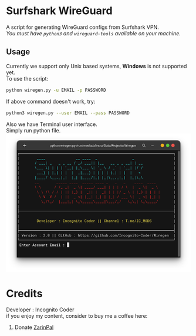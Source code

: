 # Surfshark WireGuard
A script for generating WireGuard configs from Surfshark VPN. \
*You must have `python3` and `wireguard-tools` available on your machine.*

## Usage
Currently we support only Unix based systems, __Windows__ is not supported yet. \
To use the script:
``` bash
python wiregen.py -u EMAIL -p PASSWORD
```
If above command doesn't work, try:
``` bash
python3 wiregen.py --user EMAIL --pass PASSWORD
```
Also we have Terminal user interface. \
Simply run python file. \
![Screenshot](https://github.com/Incognito-Coder/Wiregen/blob/main/img/main.png "Application")

# Credits
Developer : Incognito Coder \
if you enjoy my content, consider to buy me a coffee here:
1. Donate [ZarinPal](https://zarinp.al/@incognito)
